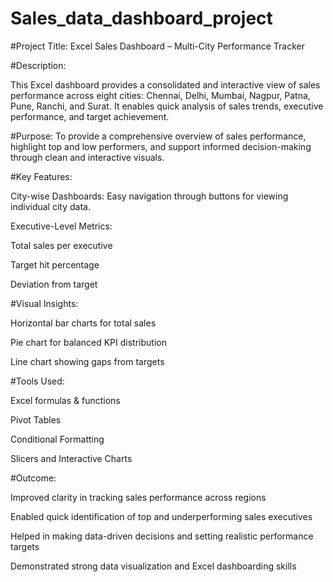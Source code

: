 # Sales_data_dashboard_project
#Project Title: Excel Sales Dashboard – Multi-City Performance Tracker

#Description:

This Excel dashboard provides a consolidated and interactive view of sales performance across eight cities: Chennai, Delhi, Mumbai, Nagpur, Patna, Pune, Ranchi, and Surat. It enables quick analysis of sales trends, executive performance, and target achievement.

#Purpose:
To provide a comprehensive overview of sales performance, highlight top and low performers, and support informed decision-making through clean and interactive visuals.

#Key Features:

City-wise Dashboards: Easy navigation through buttons for viewing individual city data.

Executive-Level Metrics:

Total sales per executive

Target hit percentage

Deviation from target

#Visual Insights:

Horizontal bar charts for total sales

Pie chart for balanced KPI distribution

Line chart showing gaps from targets

#Tools Used:

Excel formulas & functions

Pivot Tables

Conditional Formatting

Slicers and Interactive Charts

#Outcome:

Improved clarity in tracking sales performance across regions

Enabled quick identification of top and underperforming sales executives

Helped in making data-driven decisions and setting realistic performance targets

Demonstrated strong data visualization and Excel dashboarding skills
